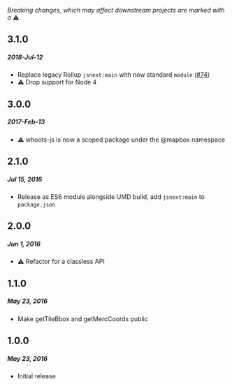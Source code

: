 _Breaking changes, which may affect downstream projects are marked with a_ :warning:

## 3.1.0
##### 2018-Jul-12
* Replace legacy Rollup `jsnext:main` with now standard `module` ([#74])
* :warning: Drop support for Node 4

[#74]: https://github.com/mapbox/whoots-js/issues/74

## 3.0.0
##### 2017-Feb-13
* :warning: whoots-js is now a scoped package under the @mapbox namespace

## 2.1.0
##### Jul 15, 2016
* Release as ES6 module alongside UMD build, add `jsnext:main` to `package.json`

## 2.0.0
##### Jun 1, 2016
* :warning: Refactor for a classless API

## 1.1.0
##### May 23, 2016
* Make getTileBbox and getMercCoords public

## 1.0.0
##### May 23, 2016
* Initial release
